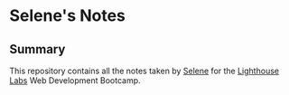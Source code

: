 # Selene's Notes

## Summary
This repository contains all the notes taken by [Selene](https://github.com/SGrossett) for the [Lighthouse Labs](https://www.lighthouselabs.ca/en) Web Development Bootcamp.